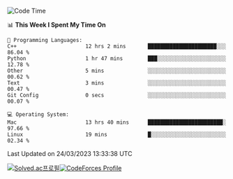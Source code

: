 
<!--START_SECTION:waka-->
![Code Time](http://img.shields.io/badge/Code%20Time-2%2C629%20hrs%202%20mins-blue)

📊 **This Week I Spent My Time On** 

```text
💬 Programming Languages: 
C++                      12 hrs 2 mins       ██████████████████████░░░   86.04 % 
Python                   1 hr 47 mins        ███░░░░░░░░░░░░░░░░░░░░░░   12.78 % 
Other                    5 mins              ░░░░░░░░░░░░░░░░░░░░░░░░░   00.62 % 
Text                     3 mins              ░░░░░░░░░░░░░░░░░░░░░░░░░   00.47 % 
Git Config               0 secs              ░░░░░░░░░░░░░░░░░░░░░░░░░   00.07 % 

💻 Operating System: 
Mac                      13 hrs 40 mins      ████████████████████████░   97.66 % 
Linux                    19 mins             █░░░░░░░░░░░░░░░░░░░░░░░░   02.34 % 
```


 Last Updated on 24/03/2023 13:33:38 UTC
<!--END_SECTION:waka-->
[![Solved.ac프로필](http://mazassumnida.wtf/api/generate_badge?boj=hckim96)](https://solved.ac/hckim96)[![CodeForces Profile](https://cf.leed.at?id=hckim96)](https://codeforces.com/profile/hckim96)
